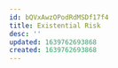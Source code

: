 ```yaml
---
id: bQVxAwzOPodRdMSDf17f4
title: Existential Risk
desc: ''
updated: 1639762693868
created: 1639762693868
---
```


